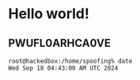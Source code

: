 # Hello world!
PWUFL0ARHCA0VE
---
```
root@hackedbox:/home/spoofing% date
Wed Sep 18 04:43:00 AM UTC 2024
```
